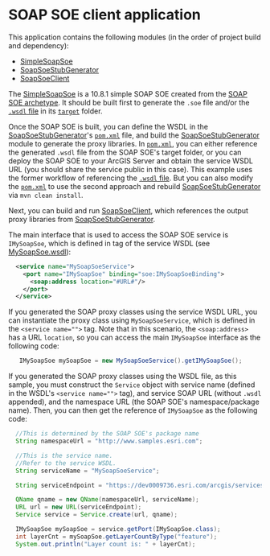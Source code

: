 # SOAP SOE client application

This application contains the following modules (in the order of project build and dependency):

- [SimpleSoapSoe](SimpleSoapSoe)
- [SoapSoeStubGenerator](SoapSoeStubGenerator)
- [SoapSoeClient](SoapSoeClient)


The [SimpleSoapSoe](SimpleSoapSoe) is a 10.8.1 simple SOAP SOE created from the [SOAP SOE archetype](https://developers.arcgis.com/enterprise-sdk/guide/java/build-soap-soes-using-intellij/). It should be built first to generate the `.soe` file and/or the [`.wsdl` file](SimpleSoapSoe/target/MySoapSoe.wsdl) in its [`target`](SimpleSoapSoe/target) folder.

Once the SOAP SOE is built, you can define the WSDL in the [SoapSoeStubGenerator](SoapSoeStubGenerator)'s [`pom.xml`](SoapSoeStubGenerator/pom.xml) file, and build the [SoapSoeStubGenerator](SoapSoeStubGenerator) module to generate the proxy libraries. In [`pom.xml`](SoapSoeStubGenerator/pom.xml), you can either reference the generated `.wsdl` file from the SOAP SOE's target folder, or you can deploy the SOAP SOE to your ArcGIS Server and obtain the service WSDL URL (you should share the service public in this case). This example uses the former workflow of referencing the [`.wsdl` file](SimpleSoapSoe/target/MySoapSoe.wsdl). But you can also modify the [`pom.xml`](SoapSoeStubGenerator/pom.xml) to use the second approach and rebuild [SoapSoeStubGenerator](SoapSoeStubGenerator) via `mvn clean install`.

Next, you can build and run [SoapSoeClient](SoapSoeClient), which references the output proxy libraries from [SoapSoeStubGenerator](SoapSoeStubGenerator).

The main interface that is used to access the SOAP SOE service is `IMySoapSoe`, which is defined in <port name="MapServerPort"> tag of the service WSDL (see [MySoapSoe.wsdl](SimpleSoapSoe/target/MySoapSoe.wsdl#Ln79)):
  
``` xml
  <service name="MySoapSoeService">
    <port name="IMySoapSoe" binding="soe:IMySoapSoeBinding">
      <soap:address location="#URL#"/>
    </port>
  </service>
```

If you generated the SOAP proxy classes using the service WSDL URL, you can instantiate the proxy class using `MySoapSoeService`, which is defined in the `<service name="">` tag. Note that in this scenario, the `<soap:address>` has a URL `location`, so you can access the main `IMySoapSoe` interface as the following code:

``` java
   IMySoapSoe mySoapSoe = new MySoapSoeService().getIMySoapSoe();
```

If you generated the SOAP proxy classes using the WSDL file, as this sample, you must construct the `Service` object with service name (defined in the WSDL's `<service name="">` tag), and service SOAP URL (without `.wsdl` appended), and the namespace URL (the SOAP SOE's namespace/package name). Then, you can then get the reference of `IMySoapSoe` as the following code:

``` java
  //This is determined by the SOAP SOE's package name
  String namespaceUrl = "http://www.samples.esri.com";

  //This is the service name.
  //Refer to the service WSDL.
  String serviceName = "MySoapSoeService";

  String serviceEndpoint = "https://dev0009736.esri.com/arcgis/services/SampleWorldCities/MapServer/MySoapSoe";

  QName qname = new QName(namespaceUrl, serviceName);
  URL url = new URL(serviceEndpoint);
  Service service = Service.create(url, qname);

  IMySoapSoe mySoapSoe = service.getPort(IMySoapSoe.class);
  int layerCnt = mySoapSoe.getLayerCountByType("feature");
  System.out.println("Layer count is: " + layerCnt);
```
